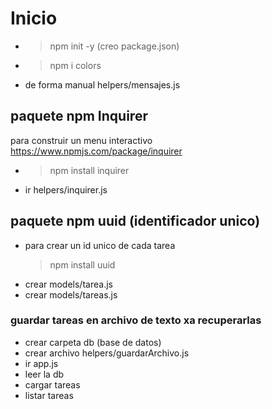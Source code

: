 # Inicio
- >npm init -y (creo package.json)
- >npm i colors
- de forma manual helpers/mensajes.js

## paquete npm Inquirer 
para construir un menu interactivo
https://www.npmjs.com/package/inquirer
- >npm install inquirer
- ir helpers/inquirer.js

## paquete npm uuid (identificador unico)
- para crear un id unico de cada tarea
  >npm install uuid
- crear models/tarea.js
- crear models/tareas.js

### guardar tareas en archivo de texto xa recuperarlas
- crear carpeta db (base de datos)
- crear archivo helpers/guardarArchivo.js
- ir app.js
- leer la db
- cargar tareas
- listar tareas